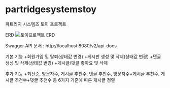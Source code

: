 # partridgesystemstoy
파트리지 시스템즈 토이 프로젝트

ERD
![토이프로젝트 ERD](https://github.com/beagleoasis/partridgesystemstoy/assets/73637960/5f389680-0085-483e-a1d9-da2c150369fa)

Swagger API 문서 : http://localhost:8080/v2/api-docs





기본 기능
+회원가입 및 탈퇴(상태값 변경)
+게시판 생성 및 삭제(상태값 변경)
+댓글 생성 및 삭제(상태값 변경)
+게시글/댓글 좋아요 및 삭제





추가 기능
+최신순, 방문자수, 게시글 추천수, 댓글 추천수, 방문자수+게시글 추천수, 게시글 추천수+댓글 추천수 총 6가지 기준에 따른 게시글 정렬
